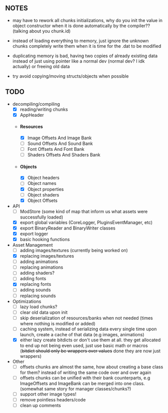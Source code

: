 ## NOTES
- may have to rework all chunks initializations, why do you init the value in
object constructor when it is done automatically by the compiler?? (talking about you chunk.id)

- instead of loading everything to memory, just ignore the unknown chunks completely
write them when it is time for the .dat to be modified

- duplicating memory is bad, having two copies of already existing data instead of
just using pointer like a normal dev (normal dev? I idk actually) or freeing old data

- try avoid copying/moving structs/objects when possible

## TODO
- decompiling/compiling
    - [x] reading/writing chunks
    - [x] AppHeader
    - #### Resources
        - [x] Image Offsets And Image Bank
        - [ ] Sound Offsets And Sound Bank
        - [ ] Font Offsets And Font Bank
        - [ ] Shaders Offsets And Shaders Bank
    - #### Objects
        - [x] Object headers
        - [ ] Object names
        - [x] Object properties
        - [ ] Object shaders
        - [x] Object Offsets
- API
    - [ ] ModStore (some kind of map that inform us what assets were successfully loaded)
    - [x] export global variables (CoreLogger, PluginsEventManager, etc)
    - [x] export BinaryReader and BinaryWriter classes
    - [x] export logger
    - [x] basic hooking functions
- Asset Management
    - [ ] adding images/textures (currently being worked on)
    - [x] replacing images/textures
    - [ ] adding animations
    - [ ] replacing animations
    - [ ] adding shaders?
    - [ ] adding fonts
    - [x] replacing fonts
    - [ ] adding sounds
    - [ ] replacing sounds
- Optimizations
    - [ ] lazy load chunks?
    - [ ] clear old data upon init
    - [ ] skip deserialization of resources/banks when not needed (times where nothing is modified or added)
    - [ ] caching system, instead of serializing data every single time upon launch, create a cache of that data (e.g images, animations)
    - [x] either lazy create bitdicts or don't use them at all. they get allocated to end up not being even used, just use basic math or macros (~~bitdict should only be wrappers over values~~ done they are now just wrappers)
- Other
    - [ ] offsets chunks are almost the same, how about creating a base class for them? instead of writing the same code over and over again
    - [ ] offsets chunks can be unified with their bank counterparts, e.g ImageOffsets and ImageBank can be merged into one class. (somewhat same story for manager classes/chunks?)
    - [ ] support other image types!
    - [ ] remove pointless headers/code
    - [ ] clean up comments